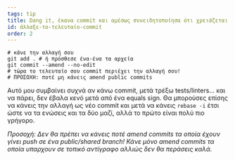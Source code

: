 ```yaml
---
tags: tip
title: Dang it, έκανα commit και αμέσως συνειδητοποίησα ότι χρειάζεται να κάνω μια μικρή αλλαγή!
id: άλλαξε-το-τελευταίο-commit
order: 2
---
```


```git
# κάνε την αλλαγή σου
git add . # ή πρόσθεσε ένα-ένα τα αρχεία
git commit --amend --no-edit
# τώρα το τελευταίο σου commit περιέχει την αλλαγή σου!
# ΠΡΟΣΟΧΗ: ποτέ μη κάνεις amend public commits
```

Αυτό μου συμβαίνει συχνά αν κάνω commit, μετά τρέξω tests/linters... και να πάρει, δεν έβαλα κενό μετά από ένα equals sign. Θα μπορούσες επίσης να κάνεις την αλλαγή ως νέο commit και μετά να κάνεις `rebase -i` έτσι ώστε να τα ενώσεις και τα δύο μαζί, αλλά το πρώτο είναι πολύ πιο γρήγορο. 

*Προσοχή: Δεν θα πρέπει να κάνεις ποτέ amend commits τα οποία έχουν γίνει push σε ένα public/shared branch! Κάνε μόνο amend commits τα οποία υπαρχουν σε τοπικό αντίγραφο αλλιώς δεν θα περάσεις καλά.*